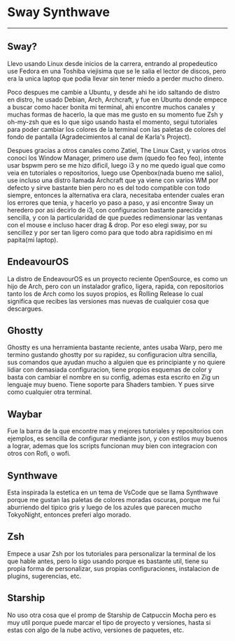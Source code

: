 # Sway Synthwave
----- 
## Sway? 

Llevo usando Linux desde inicios de la carrera, entrando al propedeutico use Fedora en una Toshiba viejisima que se le salia el lector de discos, pero era la unica laptop que podia llevar sin tener miedo a perder mucho dinero. 

Poco despues me cambie a Ubuntu, y desde ahi he ido saltando de distro en distro, he usado Debian, Arch, Archcraft, y fue en Ubuntu donde empece a buscar como hacer bonita mi terminal, ahi encontre muchos canales y muchas formas de hacerlo, la que mas me gusto en su momento fue Zsh y oh-my-zsh que es lo que sigo usando hasta el momento, segui tutoriales para poder cambiar los colores de la terminal con las paletas de colores del fondo de pantalla (Agradecimientos al canal de Karla's Project).

Despues gracias a otros canales como Zatiel, The Linux Cast, y varios otros conoci los Window Manager, primero use dwm (quedo feo feo feo), intente usar bspwm pero se me hizo dificil, luego i3 y no me quedo igual que como veia en tutoriales o repositorios, luego use Openbox(nada bueno me salio), use incluso una distro llamada Archcraft que ya viene con varios WM por defecto y sirve bastante bien pero no es del todo compatible con todo siempre, entonces la alternativa era clara, necesitaba entender cuales eran los errores que tenia, y hacerlo yo paso a paso, y asi encontre Sway un heredero por asi decirlo de i3, con configuracion bastante parecida y sencilla, y con la particularidad de que puedes redimensionar las ventanas con el mouse e incluso hacer drag & drop. Por eso elegi sway, por su sencillez y por ser tan ligero como para que todo abra rapidisimo en mi papita(mi laptop).

## EndeavourOS 

La distro de EndeavourOS es un proyecto reciente OpenSource, es como un hijo de Arch, pero con un instalador grafico, ligera, rapida, con repositorios tanto los de Arch como los suyos propios, es Rolling Release lo cual significa que recibes las versiones mas nuevas de cualquier cosa que descargues. 

## Ghostty 

Ghostty es una herramienta bastante reciente, antes usaba Warp, pero me termino gustando ghostty por su rapidez, su configuracion ultra sencilla, sus comandos que ayudan mucho a alguien que es principiante y no quiere lidiar con demasiada configuracion, tiene propios esquemas de color y basta con cambiar el nombre en su config, ademas esta escrito en Zig un lenguaje muy bueno. Tiene soporte para Shaders tambien. Y pues sirve como cualquier otra terminal. 

## Waybar 

Fue la barra de la que encontre mas y mejores tutoriales y repositorios con ejemplos, es sencilla de configurar mediante json, y con estilos muy buenos a lograr, ademas que los scripts funcionan muy bien con integracion con otros con Rofi, o wofi.


## Synthwave

Esta inspirada la estetica en un tema de VsCode que se llama Synthwave porque me gustan las paletas de colores moradas oscuras, porque me fui aburriendo del tipico gris y luego de los azules que parecen mucho TokyoNight, entonces preferi algo morado. 

## Zsh 

Empece a usar Zsh por los tutoriales para personalizar la terminal de los que hable antes, pero lo sigo usando porque es bastante util, tiene su propia forma de personalizar, sus propias configuraciones, instalacion de plugins, sugerencias, etc.

## Starship

No uso otra cosa que el promp de Starship de Catpuccin Mocha pero es muy util porque puede marcar el tipo de proyecto y versiones, hasta si estas con algo de la nube activo, versiones de paquetes, etc. 


